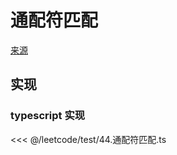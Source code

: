 # 通配符匹配
[来源](https://leetcode.cn/problems/wildcard-matching/)

## 实现

### typescript 实现

<<< @/leetcode/test/44.通配符匹配.ts

